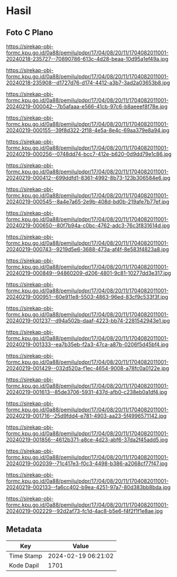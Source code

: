 # Hasil

## Foto C Plano

https://sirekap-obj-formc.kpu.go.id/0a88/pemilu/pdpr/17/04/08/20/11/1704082011001-20240218-235727--70890786-613c-4d28-beaa-10d95a1ef49a.jpg

https://sirekap-obj-formc.kpu.go.id/0a88/pemilu/pdpr/17/04/08/20/11/1704082011001-20240218-235908--d1727d76-d174-4412-a3b7-3ad2a03653b8.jpg

https://sirekap-obj-formc.kpu.go.id/0a88/pemilu/pdpr/17/04/08/20/11/1704082011001-20240219-000042--7b5afaaa-e566-41cb-97c6-b8aeeef8f78e.jpg

https://sirekap-obj-formc.kpu.go.id/0a88/pemilu/pdpr/17/04/08/20/11/1704082011001-20240219-000155--39f8d322-2f18-4e5a-8e4c-69aa379e8a94.jpg

https://sirekap-obj-formc.kpu.go.id/0a88/pemilu/pdpr/17/04/08/20/11/1704082011001-20240219-000256--0748dd74-bcc7-412e-b620-0d9dd79e1c86.jpg

https://sirekap-obj-formc.kpu.go.id/0a88/pemilu/pdpr/17/04/08/20/11/1704082011001-20240219-000412--699ddfd1-8361-4992-8b73-123b306584e6.jpg

https://sirekap-obj-formc.kpu.go.id/0a88/pemilu/pdpr/17/04/08/20/11/1704082011001-20240219-000545--8a4e7a65-2e9b-408d-bd0b-219afe7b77ef.jpg

https://sirekap-obj-formc.kpu.go.id/0a88/pemilu/pdpr/17/04/08/20/11/1704082011001-20240219-000650--80f7b94a-c0bc-4762-adc3-76c3f831614d.jpg

https://sirekap-obj-formc.kpu.go.id/0a88/pemilu/pdpr/17/04/08/20/11/1704082011001-20240219-000743--9219d5e6-3688-473a-af4f-8e583f4823a8.jpg

https://sirekap-obj-formc.kpu.go.id/0a88/pemilu/pdpr/17/04/08/20/11/1704082011001-20240219-000849--94860209-d206-4801-9c81-10277dd3e317.jpg

https://sirekap-obj-formc.kpu.go.id/0a88/pemilu/pdpr/17/04/08/20/11/1704082011001-20240219-000951--60e911e8-5503-4863-96ed-83cf9c533f3f.jpg

https://sirekap-obj-formc.kpu.go.id/0a88/pemilu/pdpr/17/04/08/20/11/1704082011001-20240219-001237--d94a502b-daaf-4223-bb74-2281542943e1.jpg

https://sirekap-obj-formc.kpu.go.id/0a88/pemilu/pdpr/17/04/08/20/11/1704082011001-20240219-001333--ea7b35eb-f2a3-47ca-a87b-0206f5d45bf4.jpg

https://sirekap-obj-formc.kpu.go.id/0a88/pemilu/pdpr/17/04/08/20/11/1704082011001-20240219-001429--032d520a-f1ec-4654-9008-a78fc0a0122e.jpg

https://sirekap-obj-formc.kpu.go.id/0a88/pemilu/pdpr/17/04/08/20/11/1704082011001-20240219-001613--85de3706-5931-437d-afb0-c238eb0a1df4.jpg

https://sirekap-obj-formc.kpu.go.id/0a88/pemilu/pdpr/17/04/08/20/11/1704082011001-20240219-001716--25d9fdd4-e781-4903-aa23-5f4996571142.jpg

https://sirekap-obj-formc.kpu.go.id/0a88/pemilu/pdpr/17/04/08/20/11/1704082011001-20240219-001856--4612b371-a8ce-4d23-abf6-37da2f45add5.jpg

https://sirekap-obj-formc.kpu.go.id/0a88/pemilu/pdpr/17/04/08/20/11/1704082011001-20240219-002039--71c417e3-f0c3-4498-b386-a2068cf77f47.jpg

https://sirekap-obj-formc.kpu.go.id/0a88/pemilu/pdpr/17/04/08/20/11/1704082011001-20240219-002133--fa6cc402-b9ea-4251-97a7-80d383bb8bda.jpg

https://sirekap-obj-formc.kpu.go.id/0a88/pemilu/pdpr/17/04/08/20/11/1704082011001-20240219-002229--92d2af73-fc1d-4ac8-b5e6-f4f2f1f1e8ae.jpg


## Metadata

| Key        | Value               |
| ---------- | ------------------- |
| Time Stamp | 2024-02-19 06:21:02 |
| Kode Dapil | 1701                |



